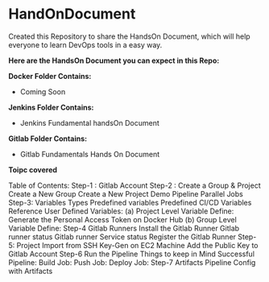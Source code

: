 # HandOnDocument

Created this Repository to share the HandsOn Document, which will help everyone to learn DevOps tools in a easy way.

**Here are the HandsOn Document you can expect in this Repo:**

**Docker Folder Contains:**
- Coming Soon

**Jenkins Folder Contains:**
- Jenkins Fundamental handsOn Document

**Gitlab Folder Contains:**
- Gitlab Fundamentals Hands On Document

**Toipc covered**


Table of Contents:
Step-1 : Gitlab Account
Step-2 : Create a Group & Project
Create a New Group
Create a New Project
Demo Pipeline
Parallel Jobs
Step-3: Variables Types
Predefined variables
Predefined CI/CD Variables Reference
User Defined Variables:
(a) Project Level Variable Define:
Generate the Personal Access Token on Docker Hub
(b) Group Level Variable Define:
Step-4 Gitlab Runners
Install the Gitlab Runner
Gitlab runner status
Gitlab runner Service status
Register the Gitlab Runner
Step-5:  Project Import from
SSH Key-Gen on EC2 Machine
Add the Public Key to Gitlab Account
Step-6 Run the Pipeline
Things to keep in Mind
Successful Pipeline:
Build Job:
Push Job:
Deploy Job:
Step-7 Artifacts
Pipeline Config with Artifacts



